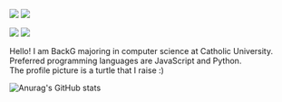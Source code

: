 <p>
  <a href="https://www.instagram.com/baack_g/" target="_blank"><img src="https://img.shields.io/badge/baackg-E4405F?style=for-the-badge&logo=instagram&logoColor=white"/></a>
  <img src="https://img.shields.io/badge/jw61333@gmail.com-EA4335?style=for-the-badge&logo=gmail&logoColor=white"/>
  </p>
  <img src="https://img.shields.io/badge/JavaScript-F7DF1E?style=for-the-badge&logo=javascript&logoColor=white"/>
  <img src="https://img.shields.io/badge/Python-3776AB?style=for-the-badge&logo=python&logoColor=white"/>
  
 <p>
  Hello! I am BackG majoring in computer science at Catholic University.<br>
  Preferred programming languages are JavaScript and Python.<br>
  The profile picture is a turtle that I raise :)
  </p>
  
![Anurag's GitHub stats](https://github-readme-stats.vercel.app/api?username=jw6133&show_icons=true&theme=radical)
